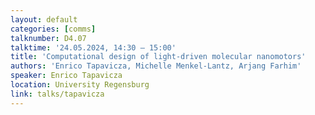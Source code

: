 ```yaml
---
layout: default
categories: [comms]
talknumber: D4.07
talktime: '24.05.2024, 14:30 – 15:00'
title: 'Computational design of light-driven molecular nanomotors'
authors: 'Enrico Tapavicza, Michelle Menkel-Lantz, Arjang Farhim'
speaker: Enrico Tapavicza
location: University Regensburg
link: talks/tapavicza
---
```


